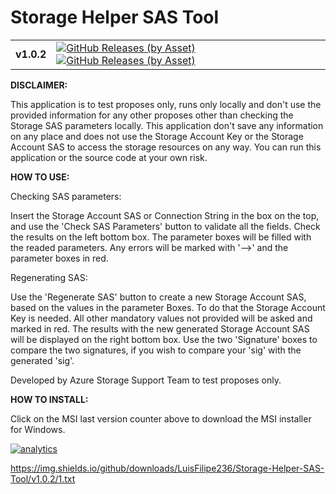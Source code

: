 # Storage Helper SAS Tool

<table>
<!--
  <tr>
    <td>
	<b>
		Repo: test v2
    </b>
	</td>    
    <td>
		<a href="https://github.com/LuisFilipe236/test/releases/tag/v2"><img alt="GitHub Releases (by Asset)" src="https://img.shields.io/github/downloads/LuisFilipe236/test/v2/total?label=downloads"></a>
		<a href="https://github.com/LuisFilipe236/test/releases/download/v2/512.txt"><img alt="GitHub Releases (by Asset)" src="https://img.shields.io/github/downloads/LuisFilipe236/test/v2/512.txt?label=downloads"></a>
    </td>
  </tr>
//-->
  <tr>
    <td>
	<b>
		v1.0.2
    </b>
	</td>    
    <td>
<!--
		<a href="./"><img alt="GitHub Releases (by Asset)" src="https://img.shields.io/github/downloads/LuisFilipe236/Storage-Helper-SAS-Tool/v1.0.2/total?label=downloads"></a>
		<a href="1.txt"><img alt="GitHub Releases (by Asset)" src="https://img.shields.io/github/downloads/LuisFilipe236/Storage-Helper-SAS-Tool/v1.0.2/1.txt?label=downloads"></a>
//-->
		<a href="Storage.Helper.SAS.Tool.Installer.msi"><img alt="GitHub Releases (by Asset)" src="https://img.shields.io/github/downloads/LuisFilipe236/Storage-Helper-SAS-Tool/v1.0.2/total?label=downloads"></a>
		<a href="Storage.Helper.SAS.Tool.Installer.msi"><img alt="GitHub Releases (by Asset)" src="https://img.shields.io/github/downloads/LuisFilipe236/Storage-Helper-SAS-Tool/v1.0.2/Storage.Helper.SAS.Tool.Installer.msi?label=downloads"></a>
    </td>
  </tr>
</table>



<b>DISCLAIMER:</b>

This application is to test proposes only, runs only locally and don't use the provided information for any other proposes other than checking the Storage SAS parameters locally.
This application don't save any information on any place and does not use the Storage Account Key or the Storage Account SAS to access the storage resources on any way.
You can run this application or the source code at your own risk.



<b>HOW TO USE:</b>

Checking SAS parameters:

Insert the Storage Account SAS or Connection String in the box on the top, and use the 'Check SAS Parameters' button to validate all the fields.
Check the results on the left bottom box. The parameter boxes will be filled with the readed parameters.
Any errors will be marked with '-->' and the parameter boxes in red.

Regenerating SAS:

Use the 'Regenerate SAS' button to create a new Storage Account SAS, based on the values in the parameter Boxes.
To do that the Storage Account Key is needed. All other mandatory values not provided will be asked and marked in red.
The results with the new generated Storage Account SAS will be displayed on the right bottom box.
Use the two 'Signature' boxes to compare the two signatures, if you wish to compare your 'sig' with the generated 'sig'.

Developed by Azure Storage Support Team to test proposes only.

 
  
<b>HOW TO INSTALL:</b>

Click on the MSI last version counter above to download the MSI installer for Windows.

[![analytics](http://www.google-analytics.com/collect?v=1&t=pageview&_s=1&dl=https%3A%2F%2Fgithub.com%2FLuisFilipe236%2FStorage-Helper-SAS-Tool&_u=MAC~&cid=1757014354.1393964045&tid=UA-148384630-1)]()


https://img.shields.io/github/downloads/LuisFilipe236/Storage-Helper-SAS-Tool/v1.0.2/1.txt


<!-- Global site tag (gtag.js) - Google Analytics -->
<script async src="https://www.googletagmanager.com/gtag/js?id=UA-148384630-1"></script>
<script>
  window.dataLayer = window.dataLayer || [];
  function gtag(){dataLayer.push(arguments);}
  gtag('js', new Date());

  gtag('config', 'UA-148384630-1');
</script>

